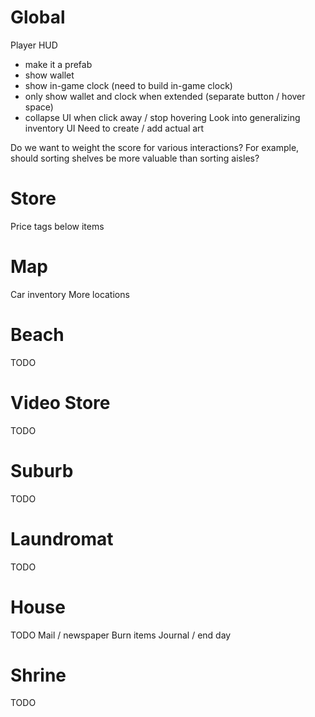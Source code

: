 # Global

Player HUD
- make it a prefab
- show wallet
- show in-game clock (need to build in-game clock)
- only show wallet and clock when extended (separate button / hover space)
- collapse UI when click away / stop hovering
Look into generalizing inventory UI
Need to create / add actual art

Do we want to weight the score for various interactions? For example, should
sorting shelves be more valuable than sorting aisles?

# Store

Price tags below items

# Map

Car inventory
More locations

# Beach

TODO

# Video Store

TODO

# Suburb

TODO

# Laundromat

TODO

# House

TODO
Mail / newspaper
Burn items
Journal / end day

# Shrine

TODO